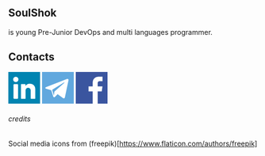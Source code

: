 ## SoulShok

is young Pre-Junior DevOps and multi languages programmer.

## Contacts

[![LinkedIn](./icons/linkedin.png)](https://www.linkedin.com/in/soul-shok/)
[![LinkedIn](./icons/telegram.png)](https://t.me/soul_shok)
[![LinkedIn](./icons/facebook.png)](https://www.facebook.com/soule.shok.9)

###### credits

Social media icons from (freepik)[https://www.flaticon.com/authors/freepik]
